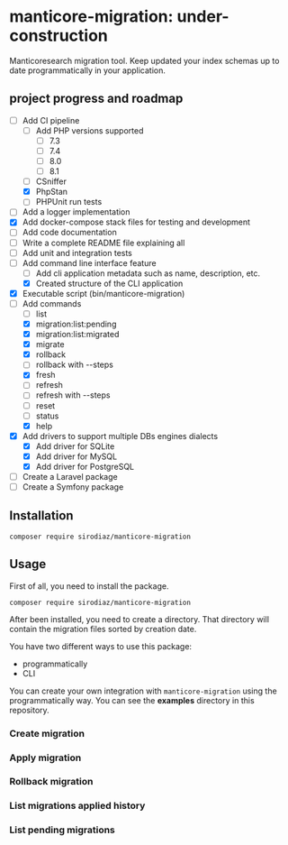 # manticore-migration: under-construction
Manticoresearch migration tool. Keep updated your index schemas up to date programmatically in your application.
## project progress and roadmap
  - [ ] Add CI pipeline
    - [ ] Add PHP versions supported
      - [ ] 7.3
      - [ ] 7.4
      - [ ] 8.0
      - [ ] 8.1
    - [ ] CSniffer
    - [x] PhpStan
    - [ ] PHPUnit run tests
  - [ ] Add a logger implementation
  - [x] Add docker-compose stack files for testing and development
  - [ ] Add code documentation
  - [ ] Write a complete README file explaining all
  - [ ] Add unit and integration tests
  - [ ] Add command line interface feature
    - [ ] Add cli application metadata such as name, description, etc.
    - [x] Created structure of the CLI application
  - [x] Executable script (bin/manticore-migration)
  - [ ] Add commands
    - [ ] list
    - [x] migration:list:pending
    - [x] migration:list:migrated
    - [x] migrate
    - [x] rollback
    - [ ] rollback with --steps
    - [x] fresh
    - [ ] refresh
    - [ ] refresh with --steps
    - [ ] reset
    - [ ] status
    - [x] help
  - [x] Add drivers to support multiple DBs engines dialects
    - [x] Add driver for SQLite
    - [x] Add driver for MySQL
    - [x] Add driver for PostgreSQL
  - [ ] Create a Laravel package
  - [ ] Create a Symfony package
## Installation

```composer require sirodiaz/manticore-migration```

## Usage
First of all, you need to install the package.

```composer require sirodiaz/manticore-migration```

After been installed, you need to create a directory.
That directory will contain the migration files sorted by creation date.

You have two different ways to use this package:

  - programmatically
  - CLI

You can create your own integration with `manticore-migration` using the programmatically way. You can see the **examples** directory in this repository.
### Create migration

### Apply migration

### Rollback migration

### List migrations applied history

### List pending migrations
